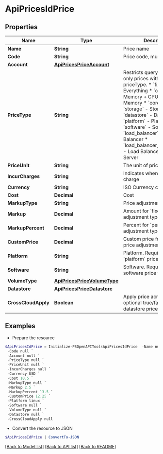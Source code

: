 # ApiPricesIdPrice
## Properties

Name | Type | Description | Notes
------------ | ------------- | ------------- | -------------
**Name** | **String** | Price name | [optional] 
**Code** | **String** | Price code, must be unique | [optional] 
**Account** | [**ApiPricesPriceAccount**](ApiPricesPriceAccount.md) |  | [optional] 
**PriceType** | **String** | Restricts query to only load only prices with specified priceType. * &#x60;fixed&#x60; - Everything * &#x60;compute&#x60; - Memory + CPU * &#x60;memory&#x60; - Memory * &#x60;cores&#x60; - Cores * &#x60;storage&#x60; - Storage * &#x60;datastore&#x60; - Datastore * &#x60;platform&#x60; - Platform * &#x60;software&#x60; - Software * &#x60;load_balancer&#x60; - Load Balancer * &#x60;load_balancer_virtual_server&#x60; - Load Balancer Virtual Server  | [optional] 
**PriceUnit** | **String** | The unit of pricing | [optional] 
**IncurCharges** | **String** | Indicates when to incur charge | [optional] 
**Currency** | **String** | ISO Currency code | [optional] 
**Cost** | **Decimal** | Cost | [optional] 
**MarkupType** | **String** | Price adjustment type | [optional] 
**Markup** | **Decimal** | Amount for &#x60;fixed&#x60; price adjustment type | [optional] 
**MarkupPercent** | **Decimal** | Percent for &#x60;percent&#x60; price adjustment type | [optional] 
**CustomPrice** | **Decimal** | Custom price for &#x60;custom&#x60; price adjustment type | [optional] 
**Platform** | **String** | Platform.  Required for &#x60;platform&#x60; price type | [optional] 
**Software** | **String** | Software.  Required for software price type | [optional] 
**VolumeType** | [**ApiPricesPriceVolumeType**](ApiPricesPriceVolumeType.md) |  | [optional] 
**Datastore** | [**ApiPricesPriceDatastore**](ApiPricesPriceDatastore.md) |  | [optional] 
**CrossCloudApply** | **Boolean** | Apply price across clouds, optional true/false flag for datastore price type | [optional] 

## Examples

- Prepare the resource
```powershell
$ApiPricesIdPrice = Initialize-PSOpenAPIToolsApiPricesIdPrice  -Name null `
 -Code null `
 -Account null `
 -PriceType null `
 -PriceUnit null `
 -IncurCharges null `
 -Currency USD `
 -Cost 10.5 `
 -MarkupType null `
 -Markup 2.5 `
 -MarkupPercent 13.5 `
 -CustomPrice 12.25 `
 -Platform linux `
 -Software null `
 -VolumeType null `
 -Datastore null `
 -CrossCloudApply null
```

- Convert the resource to JSON
```powershell
$ApiPricesIdPrice | ConvertTo-JSON
```

[[Back to Model list]](../README.md#documentation-for-models) [[Back to API list]](../README.md#documentation-for-api-endpoints) [[Back to README]](../README.md)

